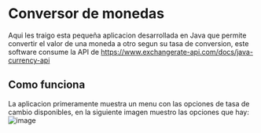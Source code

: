 # Conversor de monedas
Aqui les traigo esta pequeña aplicacion desarrollada en Java que permite convertir el valor de una moneda a otro segun su tasa de conversion, este software consume la API de 
https://www.exchangerate-api.com/docs/java-currency-api
## Como funciona
La aplicacion primeramente muestra un menu con las opciones de tasa de cambio disponibles, en la siguiente imagen muestro las opciones que hay:
![image](https://github.com/slargacha/Conversor-de-monedas/assets/24610191/414e36a4-a4ba-416e-a3b6-e04fd51214c6)
